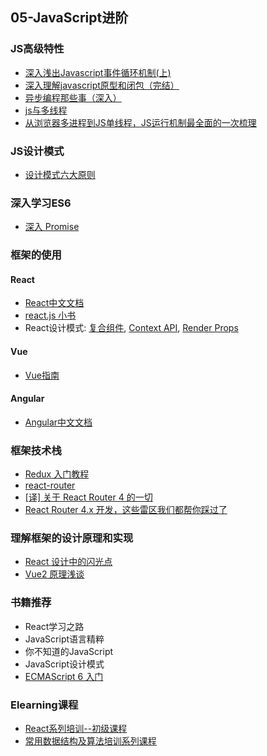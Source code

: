 ## 05-JavaScript进阶

### JS高级特性
* [深入浅出Javascript事件循环机制(上)](https://zhuanlan.zhihu.com/p/26229293)
* [深入理解javascript原型和闭包（完结）](https://www.cnblogs.com/wangfupeng1988/p/3977924.html)
* [异步编程那些事（深入）](https://zhuanlan.zhihu.com/p/28315360)
* [js与多线程](https://juejin.im/post/5a221d35f265da43356291cc)
* [从浏览器多进程到JS单线程，JS运行机制最全面的一次梳理](https://juejin.im/entry/5ab48d3af265da23766b375a)

### JS设计模式
* [设计模式六大原则](http://www.uml.org.cn/sjms/201211023.asp#1)

### 深入学习ES6
* [深入 Promise](https://zhuanlan.zhihu.com/p/25178630)

### 框架的使用

#### React
* [React中文文档](https://doc.react-china.org/)
* [react.js 小书](http://huziketang.mangojuice.top/books/react/)
* React设计模式: [复合组件](http://imweb.io/topic/5b3f03f44d378e703a4f4456), [Context API](http://imweb.io/topic/5b4088914d378e703a4f445e), [Render Props](http://imweb.io/topic/5b46e85e16519c67408b06a3)

#### Vue
* [Vue指南](https://vuefe.cn/v2/guide/)

#### Angular
* [Angular中文文档](https://www.angular.cn/docs)

### 框架技术栈
* [Redux 入门教程](http://www.ruanyifeng.com/blog/2016/09/redux_tutorial_part_one_basic_usages.html)
* [react-router](https://reacttraining.com/react-router/web/guides/philosophy)
* [[译] 关于 React Router 4 的一切](https://juejin.im/post/5995a2506fb9a0249975a1a4)
* [React Router 4.x 开发，这些雷区我们都帮你踩过了](https://jdc.jd.com/archives/212552#post_comment)

### 理解框架的设计原理和实现
* [React 设计中的闪光点](https://zhuanlan.zhihu.com/p/28562066)
* [Vue2 原理浅谈](https://juejin.im/post/59f2845e6fb9a0451a759e85#heading-2)

### 书籍推荐
* React学习之路
* JavaScript语言精粹
* 你不知道的JavaScript
* JavaScript设计模式
* [ECMAScript 6 入门](http://es6.ruanyifeng.com/)

### Elearning课程
* [React系列培训--初级课程](http://xuexi.101.com/train/ndu/train/5706838b-9bab-42b2-b2df-204d5eba5d06)
* [常用数据结构及算法培训系列课程](http://xuexi.101.com/course/ndu/course/6d28b13f-af9c-4c83-b3b8-abbad6bf7f3c)
